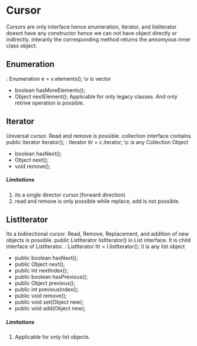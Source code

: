 # Cursor

Cursors are only interface hence enumeration, iterator, and listiterator doesnt have any constructor hence we can not have object directly or indirectly. interanly the corresponding method returns the annomyous inner class object.

## Enumeration

: Enumeration e = v.elements(); \\v is vector

- boolean hasMoreElements();
- Object nextElement();
  Applicable for only legacy classes. And only retrive operation is possible.

## Iterator

Universal cursor. Read and remove is possible.
collection interface contains public Iterator iterator();
: Iterator itr = c.iterator; \\c is any Collection Object

- boolean hasNext();
- Object next();
- void remove();

##### Limitations

1. its a single director cursor.(forward direction)
2. read and remove is only possible while replace, add is not possible.

## ListIterator

Its a bidirectional cursor. Read, Remove, Replacement, and addition of new objects is possible.
public ListIterator listIterator() in List interface. It is child interface of ListIterator.
: ListIterator ltr = l.listIterator(); \\l is any list object

- public boolean hasNext();
- public Object next();
- public int nextIndex();
- public boolean hasPrevious();
- public Object previous();
- public int previousIndex();
- public void remove();
- public void set(Object new);
- public void add(Object new);

##### Limitations

1. Applicable for only list objects.
